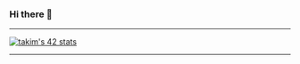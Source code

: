 ### Hi there 👋

<!--
**xogml123/xogml123** is a ✨ _special_ ✨ repository because its `README.md` (this file) appears on your GitHub profile.

Here are some ideas to get you started:

- 🔭 I’m currently working on ...
- 🌱 I’m currently learning ...
- 👯 I’m looking to collaborate on ...
- 🤔 I’m looking for help with ...
- 💬 Ask me about ...
- 📫 How to reach me: ...
- 😄 Pronouns: ...
- ⚡ Fun fact: ...
-->

-------------
[![takim's 42 stats](https://badge42.herokuapp.com/api/stats/takim)](https://github.com/JaeSeoKim/badge42)


-------------

